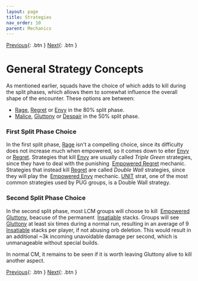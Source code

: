 ```yaml
---
layout: page
title: Strategies
nav_order: 10
parent: Mechanics
---
```


[Previous](other/smash.html){: .btn } [Next](../unit/overview.html){: .btn }

# General Strategy Concepts

As mentioned earlier, squads have the choice of which adds to kill during the split phases, which allows them to somewhat influence the overall shape of the encounter. These options are between:
- [Rage], [Regret] or [Envy] in the 80% split phase.
- [Malice], [Gluttony] or [Despair] in the 50% split phase.

### First Split Phase Choice

In the first split phase, [Rage] isn't a compelling choice, since its difficulty does not increase much when empowered, so it comes down to eiter [Envy] or [Regret].
Strategies that kill [Envy] are usually called _Triple Green_ strategies, since they have to deal with the punishing <img class="inline empowered_add"> [Empowered Regret](aspects/regret.html) mechanic.
Strategies that instead kill [Regret] are called _Double Wall_ strategies, since they will play the <img class="inline empowered_add"> [Empowered Envy](aspects/envy.html) mechanic. [UNIT](../unit/overview.html) strat, one of the most common strategies used by PUG groups, is a Double Wall strategy.

### Second Split Phase Choice

In the second split phase, most LCM groups will choose to kill <img class="inline empowered_add"> [Empowered Gluttony](aspects/gluttony.html), beacuse of the permanent <img class="inline insatiable"> [Insatiable] stacks.
Groups will see [Gluttony] at least six times during a normal run, resulting in an average of 9 <img class="inline insatiable"> [Insatiable] stacks per player, if not abusing orb deletion.
This would result in an additional ~3k incoming unavoidable damage per second, which is unmanageable without special builds.

In normal CM, it remains to be seen if it is worth leaving Gluttony alive to kill another aspect.

[Previous](other/smash.html){: .btn } [Next](../unit/overview.html){: .btn }

[Empowered]: https://wiki.guildwars2.com/wiki/Empowered_(Cerus)
[Rage]: aspects/rage.html
[Regret]: aspects/regret.html
[Envy]: aspects/envy.html
[Malice]: aspects/malice.html
[Gluttony]: aspects/gluttony.html
[Despair]: aspects/despair.html
[Insatiable]: https://wiki.guildwars2.com/wiki/Insatiable
